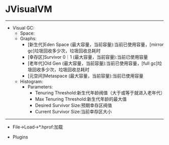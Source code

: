 # JVisualVM


---
- Visual GC:
    - Space:
    - Graphs:
        - [新生代]Eden Space (最大容量，当前容量):当前已使用容量，[mirror gc]垃圾回收多少次，垃圾回收总耗时
        - [幸存区]Survivor 0｜1 (最大容量，当前容量):当前已使用容量
        - [老年代]Old Gen (最大容量，当前容量):当前已使用容量，[full gc]垃圾回收多少次，垃圾回收总耗时
        - [元空间]Metaspace (最大容量，当前容量):当前已使用容量
    - Histogram:
        - Parameters:
            - Tenuring Threshold:新生代年龄阀值（大于或等于就进入老年代）
            - Max Tenuring Threshold:新生代年龄的最大值
            - Desired Survivor Size:预期幸存区阀值
            - Current Survivor Size:当前幸存区大小


---
- File->Load->*.hprof:加载



- Plugins